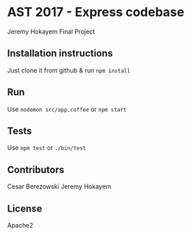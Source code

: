 
# AST 2017 - Express codebase

Jeremy Hokayem Final Project

## Installation instructions

Just clone it from github & run `npm install`

## Run

Use `nodemon src/app.coffee` or `npm start`

## Tests

Use `npm test` or `./bin/test`

## Contributors

Cesar Berezowski
Jeremy Hokayem

## License

Apache2
